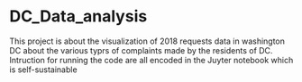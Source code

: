 # DC_Data_analysis
This project is about the visualization of 2018 requests data in washington DC about the various typrs of complaints made by the residents of DC.
 Intruction for running the code are all encoded in the Juyter notebook which is self-sustainable
